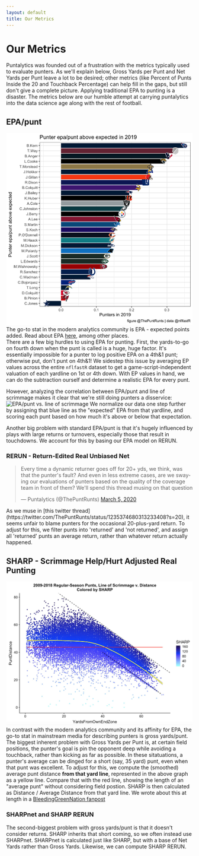```yaml
---
layout: default
title: Our Metrics
---
```


# Our Metrics
Puntalytics was founded out of a frustration with the metrics typically used to evaluate punters.  As we'll explain below, Gross Yards per Punt and Net Yards per Punt leave a lot to be desired; other metrics (like Percent of Punts Inside the 20 and Touchback Percentage) can help fill in the gaps, but still don't give a complete picture. Applying traditional EPA to punting is a disaster. The metrics below are our humble attempt at carrying puntalytics into the data science age along with the rest of football.
## EPA/punt
![EPA/punt above expected for all punters in 2019](/assets/img/epaae.png)
The go-to stat in the modern analytics community is EPA - expected points added. Read about EPA [here](https://www.advancedfootballanalytics.com/index.php/home/stats/stats-explained/expected-points-and-epa-explained), among other places.  
There are a few big hurdles to using EPA for punting. First, the yards-to-go on fourth down when the punt is called is a huge, huge factor. It's essentially impossible for a punter to log positive EPA on a 4th&1 punt; otherwise put, don't punt on 4th&1! We sidestep this issue by averaging EP values across the entire `nflfastR` dataset to get a game-script-independent valuation of each yardline on 1st or 4th down. With EP values in hand, we can do the subtraction ourself and determine a realistic EPA for every punt.  
  
However, analyzing the correlation between EPA/punt and line of scrimmage makes it clear that we're still doing punters a disservice:
![EPA/punt vs. line of scrimmage](/assets/img/epavslos.png)
We normalize our data one step further by assigning that blue line as the "expected" EPA from that yardline, and scoring each punt based on how much it's above or below that expectation.  
  
Another big problem with standard EPA/punt is that it's hugely influenced by plays with large returns or turnovers, especially those that result in touchdowns. We account for this by basing our EPA model on RERUN.
### RERUN - Return-Edited Real Unbiased Net
<blockquote class="twitter-tweet" data-theme="light"><p lang="en" dir="ltr">Every time a dynamic returner goes off for 20+ yds, we think, was that the punter&#39;s fault? And even in less extreme cases, are we swaying our evaluations of punters based on the quality of the coverage team in front of them? We&#39;ll spend this thread musing on that question</p>&mdash; Puntalytics (@ThePuntRunts) <a href="https://twitter.com/ThePuntRunts/status/1235374680313233408?ref_src=twsrc%5Etfw">March 5, 2020</a></blockquote> <script async src="https://platform.twitter.com/widgets.js" charset="utf-8"></script>
As we muse in [this twitter thread](https://twitter.com/ThePuntRunts/status/1235374680313233408?s=20), it seems unfair to blame punters for the occasional 20-plus-yard return.  To adjust for this, we filter punts into 'returned' and 'not returned', and assign all 'returned' punts an average return, rather than whatever return actually happened.

## SHARP - Scrimmage Help/Hurt Adjusted Real Punting
![Plot showing GrossYards vs. YardsFromOwnEndZone](/assets/img/SHARPplot.jpg)
In contrast with the modern analytics community and its affinity for EPA, the go-to stat in mainstream media for describing punters is gross yards/punt. The biggest inherent problem with Gross Yards per Punt is, at certain field positions, the punter's goal is pin the opponent deep while avoiding a touchback, rather than kicking as far as possible.  In these sitatuations, a punter's average can be dinged for a short (say, 35 yard) punt, even when that punt was excellent.  To adjust for this, we compute the (smoothed) average punt distance **from that yard line**, represented in the above graph as a yellow line.  Compare that with the red line, showing the length of an "average punt" without considering field postion.  SHARP is then calculated as Distance / Average Distance from that yard line.  We wrote about this at length in a [BleedingGreenNation fanpost](https://www.bleedinggreennation.com/2019/9/4/20850296/gross-yards-gross-the-puntalytics-primer-you-didnt-know-you-were)
### SHARPnet and SHARP RERUN
The second-biggest problem with gross yards/punt is that it doesn't consider returns. SHARP inherits that short coming, so we often instead use SHARPnet. SHARPnet is calculated just like SHARP, but with a base of Net Yards rather than Gross Yards. Likewise, we can compute SHARP RERUN.
